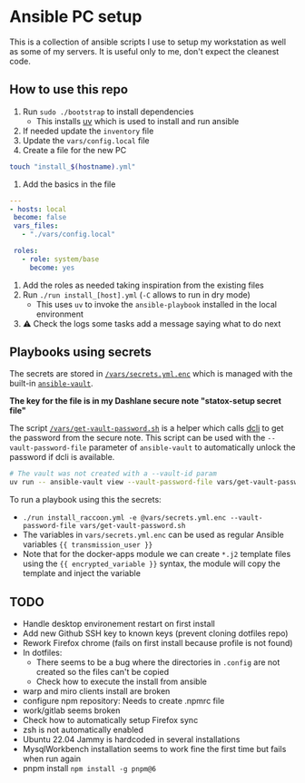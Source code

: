 # Ansible PC setup

This is a collection of ansible scripts I use to setup my workstation as well as some of my servers. It is useful only to me, don't expect the cleanest code.

## How to use this repo

1. Run `sudo ./bootstrap` to install dependencies
   - This installs [uv](https://docs.astral.sh/uv/) which is used to install and run ansible
1. If needed update the `inventory` file
1. Update the `vars/config.local` file
1. Create a file for the new PC

```bash
touch "install_$(hostname).yml"
```

1. Add the basics in the file

```yml
---
- hosts: local
 become: false
 vars_files:
   - "./vars/config.local"

 roles:
   - role: system/base
     become: yes
```

1. Add the roles as needed taking inspiration from the existing files
1. Run `./run install_[host].yml` (`-C` allows to run in dry mode)
   - This uses `uv` to invoke the `ansible-playbook` installed in the local environment
1. ⚠ Check the logs some tasks add a message saying what to do next

## Playbooks using secrets

The secrets are stored in [`/vars/secrets.yml.enc`](vars/secrets.yml.enc) which is managed with the built-in [`ansible-vault`](https://docs.ansible.com/ansible/latest/vault_guide/vault_encrypting_content.html#encrypting-files-with-ansible-vault).

**The key for the file is in my Dashlane secure note "statox-setup secret file"**

The script [`/vars/get-vault-password.sh`](/vars/get-vault-password.sh) is a helper which calls [dcli](https://github.com/Dashlane/dashlane-cli) to get the password from the secure note. This script can be used with the `--vault-password-file` parameter of `ansible-vault` to automatically unlock the password if dcli is available.

```bash
# The vault was not created with a --vault-id param
uv run -- ansible-vault view --vault-password-file vars/get-vault-password.sh vars/secrets.yml.enc
```

To run a playbook using this the secrets:

- `./run install_raccoon.yml -e @vars/secrets.yml.enc --vault-password-file vars/get-vault-password.sh`
- The variables in `vars/secrets.yml.enc` can be used as regular Ansible variables `{{ transmission_user }}`
- Note that for the docker-apps module we can create `*.j2` template files using the `{{ encrypted_variable }}` syntax, the module will copy the template and inject the variable

## TODO

- Handle desktop environement restart on first install
- Add new Github SSH key to known keys (prevent cloning dotfiles repo)
- Rework Firefox chrome (fails on first install because profile is not found)
- In dotfiles:
  - There seems to be a bug where the directories in `.config` are not created so the files can't be copied
  - Check how to execute the install from ansible
- warp and miro clients install are broken
- configure npm repository: Needs to create .npmrc file
- work/gitlab seems broken
- Check how to automatically setup Firefox sync
- zsh is not automatically enabled
- Ubuntu 22.04 Jammy is hardcoded in several installations
- MysqlWorkbench installation seems to work fine the first time but fails when run again
- pnpm install `npm install -g pnpm@6`
